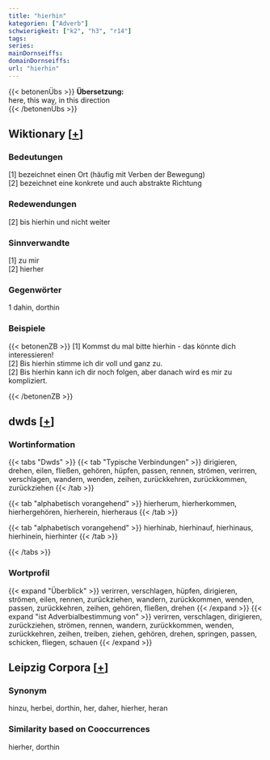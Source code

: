 ```yaml
---
title: "hierhin"
kategorien: ["Adverb"]
schwierigkeit: ["k2", "h3", "r14"]
tags:
series:
mainDornseiffs:
domainDornseiffs:
url: "hierhin"
---
```


{{< betonenÜbs >}}
**Übersetzung:**  
here, this way, in this direction  
{{< /betonenÜbs >}}

## Wiktionary [[+](https://de.wiktionary.org/wiki/hierhin)]

### Bedeutungen
[1] bezeichnet einen Ort (häufig mit Verben der Bewegung)  
[2] bezeichnet eine konkrete und auch abstrakte Richtung  

### Redewendungen
[2] bis hierhin und nicht weiter  

### Sinnverwandte
[1] zu mir  
[2] hierher  

### Gegenwörter
1 dahin, dorthin  

### Beispiele
{{< betonenZB >}}
[1] Kommst du mal bitte hierhin - das könnte dich interessieren!  
[2] Bis hierhin stimme ich dir voll und ganz zu.  
[2] Bis hierhin kann ich dir noch folgen, aber danach wird es mir zu kompliziert.  

{{< /betonenZB >}}


## dwds [[+](https://www.dwds.de/wb/hierhin)]

### Wortinformation
{{< tabs "Dwds" >}}
{{< tab "Typische Verbindungen" >}}
dirigieren, drehen, eilen, fließen, gehören, hüpfen, passen, rennen, strömen, verirren, verschlagen, wandern, wenden, zeihen, zurückkehren, zurückkommen, zurückziehen
{{< /tab >}}

{{< tab "alphabetisch vorangehend" >}}
hierherum, hierherkommen, hierhergehören, hierherein, hierheraus
{{< /tab >}}

{{< tab "alphabetisch vorangehend" >}}
hierhinab, hierhinauf, hierhinaus, hierhinein, hierhinter
{{< /tab >}}

{{< /tabs >}}

### Wortprofil
{{< expand "Überblick" >}} verirren, verschlagen, hüpfen, dirigieren, strömen, eilen, rennen, zurückziehen, wandern, zurückkommen, wenden, passen, zurückkehren, zeihen, gehören, fließen, drehen {{< /expand >}}
{{< expand "ist Adverbialbestimmung von" >}} verirren, verschlagen, dirigieren, zurückziehen, strömen, rennen, wandern, zurückkommen, wenden, zurückkehren, zeihen, treiben, ziehen, gehören, drehen, springen, passen, schicken, fliegen, schauen {{< /expand >}}

## Leipzig Corpora [[+](https://corpora.uni-leipzig.de/en/res?word=hierhin&corpusId=deu_newscrawl-public_2018)]


### Synonym
hinzu, herbei, dorthin, her, daher, hierher, heran


### Similarity based on Cooccurrences
hierher, dorthin

